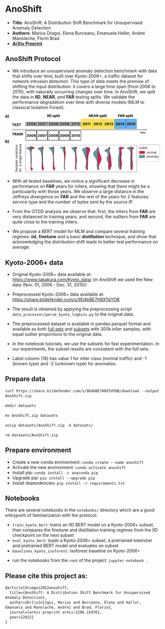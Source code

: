 # AnoShift

- **Title**: AnoShift: A Distribution Shift Benchmark for Unsupervised Anomaly Detection
- **Authors**: Marius Dragoi, Elena Burceanu, Emanuela Haller, Andrei Manolache, Florin Brad
- **[ArXiv Preprint](https://arxiv.org/abs/2206.15476)**

## AnoShift Protocol

- We introduce an unsupervised anomaly detection benchmark with data that shifts over time, built over Kyoto-2006+, a traffic dataset for network intrusion detection. This type of data meets the premise of shifting the input distribution: it covers a large time span (from 2006 to 2015), with naturally occurring changes over time. In AnoShift, we split the data in **IID**, **NEAR**, and **FAR** testing splits. We validate the performance degradation over time with diverse models (MLM to classical Isolation Forest).

![AnoShift overview - Kyoto-2006+](resources/feat_shift_normals_abnormals.png)

- With all tested baselines, we notice a significant decrease in performance on **FAR** years for inliers, showing that there might be a particularity with those years. We observe a large distance in the Jeffreys divergence on **FAR** and the rest of the years for 2 features: service type and the number of bytes sent by the source IP.

- From the OTDD analysis we observe that: first, the inliers from **FAR** are very distanced to training years; and second, the outliers from **FAR** are quite close to the training inliers.

- We propose a BERT model for MLM and compare several training regimes: **iid**, **finetune** and a basic **distillation** technique, and show that acknowledging the distribution shift leads to better test performance on average.

## Kyoto-2006+ data

- Original Kyoto-2006+ data available at: https://www.takakura.com/Kyoto_data/ (in AnoShift we used the New data (Nov. 01, 2006 - Dec. 31, 2015))

- Preprocessed Kyoto-2006+ data available at: https://share.bitdefender.com/s/9D4bBE7H8XTdYDB

- The result is obtained by applying the preprocessing script `data_processor/parse_kyoto_logbins.py` to the original data.

- The preprocessed dataset is available in pandas parquet format and available as both [full sets](https://share.bitdefender.com/s/9D4bBE7H8XTdYDB?path=%2Ffull) and [subsets](https://share.bitdefender.com/s/9D4bBE7H8XTdYDB?path=%2Fsubset) with 300k inlier samples, with equal outlier proportions to the original data.

- In the notebook tutorials, we use the subsets for fast experimentation. In our experiments, the subset results are consistent with the full sets.

* Label column (18) has value 1 for inlier class (normal traffic) and -1 (known type) and -2 (unknown type) for anomalies.

## Prepare data

```
curl https://share.bitdefender.com/s/9D4bBE7H8XTdYDB/download --output AnoShift.zip

mkdir datasets

mv AnoShift.zip datasets

unzip datasets/AnoShift.zip -d datasets/

rm datasets/AnoShift.zip
```

## Prepare environment
* Create a new conda environment: `conda create --name anoshift`
* Activate the new environment: `conda activate anoshift`
* Install pip: `conda install -c anaconda pip`
* Upgrade pip: `pip install --upgrade pip`
* Install dependencies: `pip install -r requirements.txt`


## Notebooks

There are several notebooks in the `notebooks/` directory which are a good entrypoint of familiarization with the protocol:

- `train_kyoto_bert`: trains an IID BERT model on a Kyoto-2006+ subset, then compares the finetune and distillation training regimes from the IID checkpoint on the next subset
- `eval_kyoto_bert`: loads a Kyoto-2006+ subset, a pretrained tokenizer and pretrained BERT model and evaluates on subset
- `baselines_kyoto_isoforest`: isoforest baseline on Kyoto-2006+
* run the notebooks from the `root` of the project: `jupyter-notebook .`

## Please cite this project as:

```
@article{druagoi2022anoshift,
  title={AnoShift: A Distribution Shift Benchmark for Unsupervised Anomaly Detection},
  author={Dr{\u{a}}goi, Marius and Burceanu, Elena and Haller, Emanuela and Manolache, Andrei and Brad, Florin},
  journal={arXiv preprint arXiv:2206.15476},
  year={2022}
}
```

